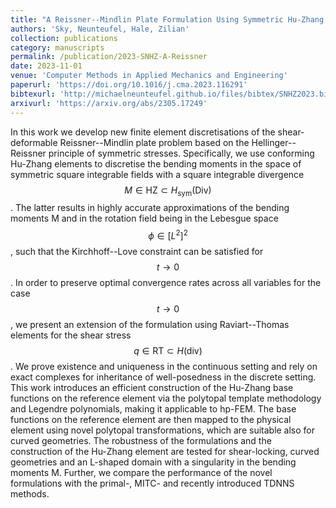 ```yaml
---
title: "A Reissner--Mindlin Plate Formulation Using Symmetric Hu-Zhang Elements via Polytopal Transformations"
authors: 'Sky, Neunteufel, Hale, Zilian'
collection: publications
category: manuscripts
permalink: /publication/2023-SNHZ-A-Reissner
date: 2023-11-01
venue: 'Computer Methods in Applied Mechanics and Engineering'
paperurl: 'https://doi.org/10.1016/j.cma.2023.116291'
bibtexurl: 'http://michaelneunteufel.github.io/files/bibtex/SNHZ2023.bib'
arxivurl: 'https://arxiv.org/abs/2305.17249'
---
```

In this work we develop new finite element discretisations of the shear-deformable Reissner--Mindlin plate problem based on the Hellinger--Reissner principle of symmetric stresses. Specifically, we use conforming Hu-Zhang elements to discretise the bending moments in the space of symmetric square integrable fields with a square integrable divergence $$M \in \mathrm{HZ} \subset H_{\mathrm{sym}}(\mathrm{Div})$$. The latter results in highly accurate approximations of the bending moments M and in the rotation field being in the Lebesgue space $$\phi\in [L^2]^2$$, such that the Kirchhoff--Love constraint can be satisfied for $$t\rightarrow0$$. In order to preserve optimal convergence rates across all variables for the case $$t\rightarrow0$$, we present an extension of the formulation using Raviart--Thomas elements for the shear stress $$q\in \mathrm{RT} \subset H(\mathrm{div})$$. We prove existence and uniqueness in the continuous setting and rely on exact complexes for inheritance of well-posedness in the discrete setting. This work introduces an efficient construction of the Hu-Zhang base functions on the reference element via the polytopal template methodology and Legendre polynomials, making it applicable to hp-FEM. The base functions on the reference element are then mapped to the physical element using novel polytopal transformations, which are suitable also for curved geometries. The robustness of the formulations and the construction of the Hu-Zhang element are tested for shear-locking, curved geometries and an L-shaped domain with a singularity in the bending moments M. Further, we compare the performance of the novel formulations with the primal-, MITC- and recently introduced TDNNS methods.